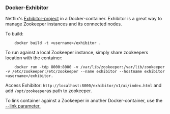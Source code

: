 ### Docker-Exhibitor

Netflix's [Exhibitor-project](https://github.com/Netflix/exhibitor) in a Docker-container.
Exhibitor is a great way to manage Zookeeper instances and its connected nodes.

To build:

        docker build -t <username>/exhibitor .

To run against a local Zookeeper instance, simply share zookeepers location with the container:

        docker run -tdp 8000:8000 -v /var/lib/zookeeper:/var/lib/zookeeper -v /etc/zookeeper:/etc/zookeeper --name exhibitor --hostname exhibitor  <username>/exhibitor. 

Access Exhibitor: ``http://localhost:8000/exhibitor/v1/ui/index.html`` and add ``/opt/zookeeper``as path to zookeeper.

To link container against a Zookeeper in another Docker-container, use the [--link parameter.](https://docs.docker.com/userguide/dockerlinks/)

